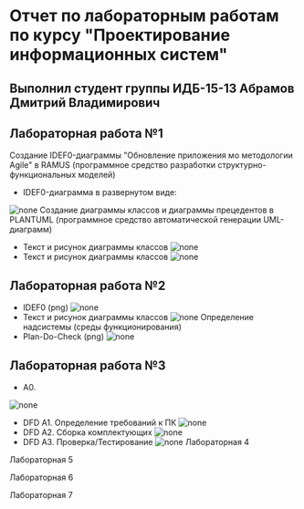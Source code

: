 # Отчет по лабораторным работам по курсу "Проектирование информационных систем"
## Выполнил студент группы ИДБ-15-13 Абрамов Дмитрий Владимирович
## Лабораторная работа №1
Создание IDEF0-диаграммы "Обновление приложения мо методологии Agile" в RAMUS (программное средство разработки структурно-функциональных моделей)
* IDEF0-диаграмма в развернутом виде:

![none](https://github.com/Stankin-Abramov/IDB-15-13.Abramov/blob/master/1%20%D1%81%D0%BA%D1%80%D0%B8%D0%BD.png)
 Создание диаграммы классов и диаграммы прецедентов в PLANTUML (программное средство автоматической генерации UML-диаграмм)
* Текст и рисунок диаграммы классов 
![none](https://github.com/Stankin-Abramov/IDB-15-13.Abramov/blob/master/5%20%D1%81%D0%BA%D1%80%D0%B8%D0%BD.png)
* Текст и рисунок диаграммы классов 
![none](https://github.com/Stankin-Abramov/IDB-15-13.Abramov/blob/master/4%20%D1%81%D0%BA%D1%80%D0%B8%D0%BD.png)

## Лабораторная работа №2
* IDEF0 (png) 
![none](https://github.com/Stankin-Abramov/IDB-15-13.Abramov/blob/master/2%20%D1%81%D0%BA%D1%80%D0%B8%D0%BD.png)
* Текст и рисунок диаграммы классов 
![none](https://github.com/Stankin-Abramov/IDB-15-13.Abramov/blob/master/4%20%D1%81%D0%BA%D1%80%D0%B8%D0%BD.png)
Определение надсистемы (среды функционирования) 
* Plan-Do-Check (png) 
![none](https://github.com/Stankin-Abramov/IDB-15-13.Abramov/blob/master/3%20%D1%81%D0%BA%D1%80%D0%B8%D0%BD.png)
## Лабораторная работа №3
* А0.

![none](https://github.com/Stankin-Abramov/IDB-15-13.Abramov/blob/master/скрин%209.jpg)
* DFD А1. Определение требований к ПК
![none](https://github.com/Stankin-Abramov/IDB-15-13.Abramov/blob/master/скрин%206.png)
* DFD А2. Сборка комплектующих
![none](https://github.com/Stankin-Abramov/IDB-15-13.Abramov/blob/master/скрин%207.png)
* DFD А3. Проверка/Тестирование
![none](https://github.com/Stankin-Abramov/IDB-15-13.Abramov/blob/master/скрин%208.png)
Лабораторная 4

Лабораторная 5

Лабораторная 6

Лабораторная 7
